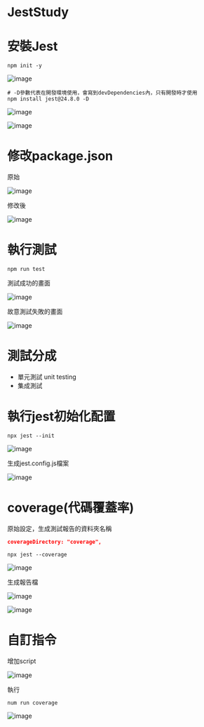 # JestStudy

# 安裝Jest

```shell
npm init -y
```

![image](./images/20200826175543.png)

```shell
# -D參數代表在開發環境使用，會寫到devDependencies內，只有開發時才使用
npm install jest@24.8.0 -D
```

![image](./images/20200826180231.png)

![image](./images/20200826205110.png)

# 修改package.json

原始

![image](./images/20200826203116.png)

修改後

![image](./images/20200826203200.png)

# 執行測試

```shell
npm run test
```

測試成功的畫面

![image](./images/20200826203503.png)

故意測試失敗的畫面

![image](./images/20200826203649.png)

# 測試分成
- 單元測試 unit testing
- 集成測試

# 執行jest初始化配置

```shell
npx jest --init
```

![image](./images/20200826205534.png)

生成jest.config.js檔案

![image](./images/20200826205753.png)

# coverage(代碼覆蓋率)

原始設定，生成測試報告的資料夾名稱

```json
coverageDirectory: "coverage",
```

```shell
npx jest --coverage
```

![image](./images/20200826210033.png)

生成報告檔

![image](./images/20200826210231.png)

![image](./images/20200826210301.png)

# 自訂指令

增加script

![image](./images/20200826210759.png)

執行

```shell
num run coverage
```

![image](./images/20200826210842.png)